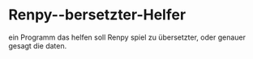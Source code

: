 # Renpy--bersetzter-Helfer
ein Programm das helfen soll Renpy spiel zu übersetzter, oder genauer gesagt die daten.
